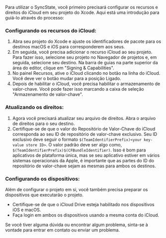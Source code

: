 Para utilizar o SyncState, você primeiro precisará configurar os recursos e direitos do iCloud em seu projeto do Xcode. Aqui está uma introdução para guiá-lo através do processo:

### Configurando os recursos do iCloud:

1. Abra seu projeto do Xcode e ajuste os identificadores de pacote para os destinos macOS e iOS para corresponderem aos seus.
2. Em seguida, você precisa adicionar o recurso iCloud ao seu projeto. Para fazer isso, selecione seu projeto no Navegador de projetos e, em seguida, selecione seu destino. Na barra de guias na parte superior da área do editor, clique em "Signing & Capabilities".
3. No painel Recursos, ative o iCloud clicando no botão na linha do iCloud. Você deve ver o botão mudar para a posição Ligado.
4. Depois de habilitar o iCloud, você precisa habilitar o armazenamento de valor-chave. Você pode fazer isso marcando a caixa de seleção "Armazenamento de valor-chave".

### Atualizando os direitos:

1. Agora você precisará atualizar seu arquivo de direitos. Abra o arquivo de direitos para o seu destino.
2. Certifique-se de que o valor do Repositório de Valor-Chave do iCloud corresponda ao seu ID de repositório de valor-chave exclusivo. Seu ID exclusivo deve seguir o formato `$(TeamIdentifierPrefix)<your key-value store ID>`. O valor padrão deve ser algo como, `$(TeamIdentifierPrefix)$(CFBundleIdentifier)`. Isso é bom para aplicativos de plataforma única, mas se seu aplicativo estiver em vários sistemas operacionais da Apple, é importante que as partes do ID do repositório de valor-chave sejam as mesmas para ambos os destinos.

### Configurando os dispositivos:

Além de configurar o projeto em si, você também precisa preparar os dispositivos que executarão o projeto.

- Certifique-se de que o iCloud Drive esteja habilitado nos dispositivos iOS e macOS.
- Faça login em ambos os dispositivos usando a mesma conta do iCloud.

Se você tiver alguma dúvida ou encontrar algum problema, sinta-se à vontade para entrar em contato ou enviar um problema.
